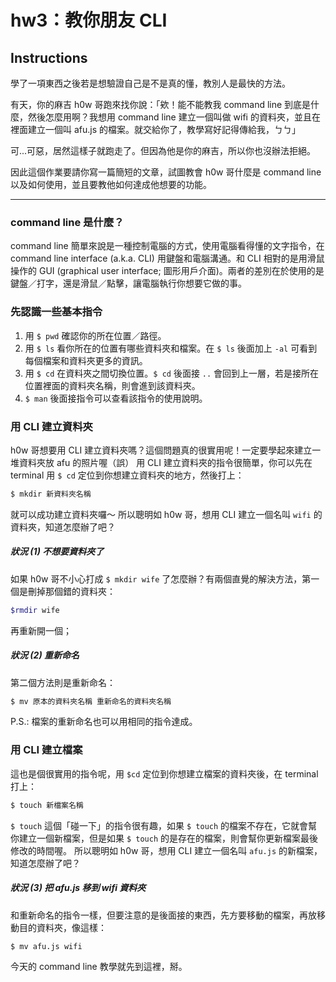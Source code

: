 # hw3：教你朋友 CLI

## Instructions

學了一項東西之後若是想驗證自己是不是真的懂，教別人是最快的方法。

有天，你的麻吉 h0w 哥跑來找你說：「欸！能不能教我 command line 到底是什麼，然後怎麼用啊？我想用 command line 建立一個叫做 wifi 的資料夾，並且在裡面建立一個叫 afu.js 的檔案。就交給你了，教學寫好記得傳給我，ㄅㄅ」

可...可惡，居然這樣子就跑走了。但因為他是你的麻吉，所以你也沒辦法拒絕。

因此這個作業要請你寫一篇簡短的文章，試圖教會 h0w 哥什麼是 command line 以及如何使用，並且要教他如何達成他想要的功能。

---

### command line 是什麼？
command line 簡單來說是一種控制電腦的方式，使用電腦看得懂的文字指令，在 command line interface (a.k.a. CLI) 用鍵盤和電腦溝通。和 CLI 相對的是用滑鼠操作的 GUI (graphical user interface; 圖形用戶介面)。兩者的差別在於使用的是鍵盤／打字，還是滑鼠／點擊，讓電腦執行你想要它做的事。

### 先認識一些基本指令
1. 用 `$ pwd` 確認你的所在位置／路徑。
2. 用 `$ ls` 看你所在的位置有哪些資料夾和檔案。在 `$ ls` 後面加上 `-al` 可看到每個檔案和資料夾更多的資訊。
3. 用 `$ cd` 在資料夾之間切換位置。`$ cd` 後面接 `..` 會回到上一層，若是接所在位置裡面的資料夾名稱，則會進到該資料夾。
4. `$ man` 後面接指令可以查看該指令的使用說明。

### 用 CLI 建立資料夾
h0w 哥想要用 CLI 建立資料夾嗎？這個問題真的很實用呢！一定要學起來建立一堆資料夾放 afu 的照片喔（誤）
用 CLI 建立資料夾的指令很簡單，你可以先在 terminal 用 `$ cd` 定位到你想建立資料夾的地方，然後打上：

```zsh
$ mkdir 新資料夾名稱
```

就可以成功建立資料夾囉～
所以聰明如 h0w 哥，想用 CLI 建立一個名叫 `wifi` 的資料夾，知道怎麼辦了吧？

##### 狀況 (1) 不想要資料夾了
如果 h0w 哥不小心打成 `$ mkdir wife` 了怎麼辦？有兩個直覺的解決方法，第一個是刪掉那個錯的資料夾：

```zsh
$rmdir wife
```

再重新開一個；

##### 狀況 (2) 重新命名
第二個方法則是重新命名：

```zsh
$ mv 原本的資料夾名稱 重新命名的資料夾名稱 
```

P.S.: 檔案的重新命名也可以用相同的指令達成。

### 用 CLI 建立檔案
這也是個很實用的指令呢，用 `$cd` 定位到你想建立檔案的資料夾後，在 terminal 打上：

```zsh
$ touch 新檔案名稱
```

`$ touch` 這個「碰一下」的指令很有趣，如果 `$ touch` 的檔案不存在，它就會幫你建立一個新檔案，但是如果 `$ touch` 的是存在的檔案，則會幫你更新檔案最後修改的時間喔。
所以聰明如 h0w 哥，想用 CLI 建立一個名叫 `afu.js` 的新檔案，知道怎麼辦了吧？

##### 狀況 (3) 把 afu.js 移到 wifi 資料夾
和重新命名的指令一樣，但要注意的是後面接的東西，先方要移動的檔案，再放移動目的資料夾，像這樣：

```zsh
$ mv afu.js wifi
```

今天的 command line 教學就先到這裡，掰。